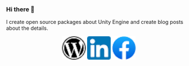 ### Hi there 👋

I create open source packages about Unity Engine and create blog posts about the details.

<p align='center'>
<a href="https://tedsieblog.wordpress.com/"><img height="64" src="./Icons/wordpress.png"></a>
<a href="https://www.linkedin.com/in/ted-sie/"><img height="64" src="./Icons/linkedin.png"></a>
<a href="https://www.facebook.com/tedsieblog"><img height="64" src="./Icons/facebook.png"></a>
</p>

<!--
**ted10401/ted10401** is a ✨ _special_ ✨ repository because its `README.md` (this file) appears on your GitHub profile.

Here are some ideas to get you started:

- 🔭 I’m currently working on ...
- 🌱 I’m currently learning ...
- 👯 I’m looking to collaborate on ...
- 🤔 I’m looking for help with ...
- 💬 Ask me about ...
- 📫 How to reach me: ...
- 😄 Pronouns: ...
- ⚡ Fun fact: ...
-->
